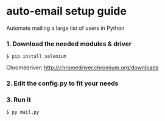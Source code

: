# auto-email setup guide
Automate mailing a large list of users in Python


### 1. Download the needed modules & driver
```
$ pip install selenium
```

Chromedriver: http://chromedriver.chromium.org/downloads

### 2. Edit the config.py to fit your needs

### 3. Run it
```
$ py mail.py
```
